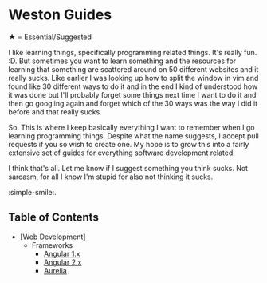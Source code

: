 # Weston Guides

★ = Essential/Suggested

I like learning things, specifically programming related things. It's really fun. :D. But sometimes you want to learn something and the resources for learning that something are scattered around on 50 different websites and it really sucks. Like earlier I was looking up how to split the window in vim and found like 30 different ways to do it and in the end I kind of understood how it was done but I'll probably forget some things next time I want to do it and then go googling again and forget which of the 30 ways was the way I did it before and that really sucks. 

So. This is where I keep basically everything I want to remember when I go learning programming things. Despite what the name suggests, I accept pull requests if you so wish to create one. My hope is to grow this into a fairly extensive set of guides for everything software development related. 

I think that's all. Let me know if I suggest something you think sucks. Not sarcasm, for all I know I'm stupid for also not thinking it sucks.

:simple-smile:.

## Table of Contents
+ [Web Development]
  + Frameworks
    + [Angular 1.x](https://github.com/wwselleck/weston-guides/blob/master/web/frontend/framework/angular1-guide.md)
    + [Angular 2.x](https://github.com/wwselleck/weston-guides/blob/master/web/frontend/frameworks/angular2-guide.md)
    + [Aurelia](https://github.com/wwselleck/weston-guides/blob/master/web/frontend/frameworks/aurelia-guide.md)